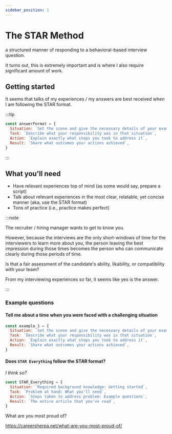 ```yaml
---
sidebar_position: 1
---
```


# The STAR Method

a structured manner of responding to a behavioral-based interview question.

It turns out, this is extremely important and is where I also require significant amount of work.

## Getting started

It seems that talks of my experiences / my answers are best received when I am following the STAR format.

:::tip

  ```js
  const answerFormat = {
    Situation: `Set the scene and give the necessary details of your example`,
    Task: `Describe what your responsibility was in that situation`,
    Action: `Explain exactly what steps you took to address it`,
    Result: `Share what outcomes your actions achieved`,
  }
```

:::

## What you'll need

- Have relevant experiences top of mind (as some would say, prepare a script)
- Talk about relevant experiences in the most clear, relatable, yet concise manner (aka, use the STAR format)
- Tons of practice (i.e., practice makes perfect)

:::note

The recruiter / hiring manager wants to get to know you.

However, because the interviews are the only short-windows of time for the interviewers to learn more about you, the person leaving the best impression during those times becomes the person who can communicate clearly during those periods of time. 

Is that a fair assessment of the candidate's ability, likability, or compatibility with your team?

From my interviewing experiences so far, it seems like yes is the answer.

<!-- My opinion? No one ever asked. -->

:::

### Example questions

#### Tell me about a time when you were faced with a challenging situation

```js
const example_1 = {
  Situation: `Set the scene and give the necessary details of your example`,
  Task: `Describe what your responsibility was in that situation`,
  Action: `Explain exactly what steps you took to address it`,
  Result: `Share what outcomes your actions achieved`,
}
```

#### Does `STAR Everything` follow the STAR format?

_I think so?_

```js
const STAR_Everything = {
  Situation: `Required background knowledge: Getting started`,
  Task: `Problem at hand: What you'll need`,
  Action: `Steps taken to address problem: Example questions`,
  Result: `The entire article that you've read`,
}
```

What are you most proud of?

https://careersherpa.net/what-are-you-most-proud-of/